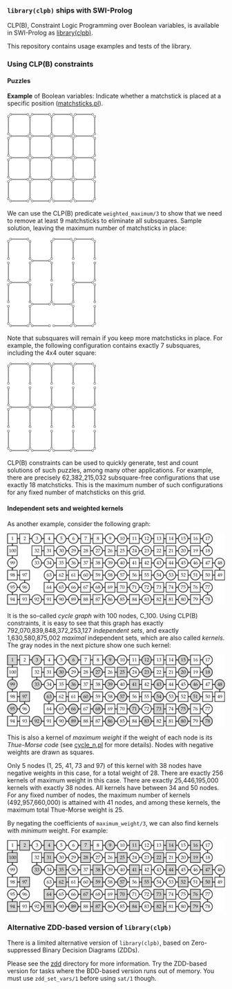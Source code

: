 ### `library(clpb)` ships with SWI-Prolog

CLP(B), Constraint Logic Programming over Boolean variables, is
available in SWI-Prolog as
[library(clpb)](http://www.swi-prolog.org/man/clpb.html).

This repository contains usage examples and tests of the library.

### Using CLP(B) constraints

#### Puzzles

**Example** of Boolean variables: Indicate whether a matchstick is
placed at a specific position ([matchsticks.pl](matchsticks.pl)).

![Matchsticks initial configuration](matchsticks1.png)

We can use the CLP(B) predicate `weighted_maximum/3` to show that we
need to remove at least 9 matchsticks to eliminate all subsquares.
Sample solution, leaving the maximum number of matchsticks in place:

![Matchsticks without any subsquares](matchsticks2.png)

Note that subsquares will remain if you keep more matchsticks in
place. For example, the following configuration contains exactly 7
subsquares, including the 4x4 outer square:

![Exactly 7 subsquares remaining](matchsticks3.png)

CLP(B) constraints can be used to quickly generate, test and count
solutions of such puzzles, among many other applications. For example,
there are precisely 62,382,215,032 subsquare-free configurations that
use exactly 18 matchsticks. This is the maximum number of such
configurations for any fixed number of matchsticks on this grid.

#### Independent sets and weighted kernels

As another example, consider the following graph:

![Cycle graph with 100 nodes, C_100](cycle100.png)

It is the so-called _cycle graph_ with 100 nodes, C_100. Using CLP(B)
constraints, it is easy to see that this graph has exactly
792,070,839,848,372,253,127 _independent sets_, and exactly
1,630,580,875,002 _maximal_ independent sets, which are also called
_kernels_. The gray nodes in the next picture show one such kernel:

![Maximal independent set of C_100](cycle100_maximum.png)

This is also a kernel of _maximum weight_ if the weight of each node
is its _Thue-Morse code_ (see [cycle_n.pl](cycle_n.pl) for more
details). Nodes with negative weights are drawn as squares.

Only 5 nodes (1, 25, 41, 73 and 97) of this kernel with 38 nodes have
negative weights in this case, for a total weight of 28. There are
exactly 256 kernels of maximum weight in this case. There are exactly
25,446,195,000 kernels with exactly 38 nodes. All kernels have between
34 and 50 nodes. For any fixed number of nodes, the maximum number of
kernels (492,957,660,000) is attained with 41 nodes, and among these
kernels, the maximum total Thue-Morse weight is 25.

By negating the coefficients of `maximum_weight/3`, we can also find
kernels with _minimum_ weight. For example:

![Kernel of C_100 with minimum weight](cycle100_minimum.png)

### Alternative ZDD-based version of `library(clpb)`

There is a limited alternative version of `library(clpb)`, based on
Zero-suppressed Binary Decision Diagrams (ZDDs).

Please see the [zdd](zdd) directory for more information. Try the
ZDD-based version for tasks where the BDD-based version runs out of
memory. You must use `zdd_set_vars/1` before using `sat/1` though.
